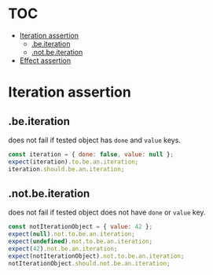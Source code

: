 # TOC
   - [Iteration assertion](#iteration-assertion)
     - [.be.iteration](#iteration-assertion-beiteration)
     - [.not.be.iteration](#iteration-assertion-notbeiteration)
   - [Effect assertion](#effect-assertion)
<a name=""></a>
 
<a name="iteration-assertion"></a>
# Iteration assertion
<a name="iteration-assertion-beiteration"></a>
## .be.iteration
does not fail if tested object has `done` and `value` keys.

```js
const iteration = { done: false, value: null };
expect(iteration).to.be.an.iteration;
iteration.should.be.an.iteration;
```

<a name="iteration-assertion-notbeiteration"></a>
## .not.be.iteration
does not fail if tested object does not have `done` or `value` key.

```js
const notIterationObject = { value: 42 };
expect(null).not.to.be.an.iteration;
expect(undefined).not.to.be.an.iteration;
expect(42).not.be.an.iteration;
expect(notIterationObject).not.to.be.an.iteration;
notIterationObject.should.not.be.an.iteration;
```

